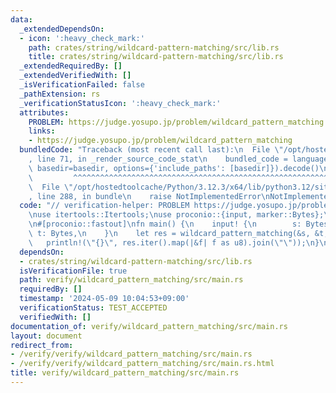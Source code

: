```yaml
---
data:
  _extendedDependsOn:
  - icon: ':heavy_check_mark:'
    path: crates/string/wildcard-pattern-matching/src/lib.rs
    title: crates/string/wildcard-pattern-matching/src/lib.rs
  _extendedRequiredBy: []
  _extendedVerifiedWith: []
  _isVerificationFailed: false
  _pathExtension: rs
  _verificationStatusIcon: ':heavy_check_mark:'
  attributes:
    PROBLEM: https://judge.yosupo.jp/problem/wildcard_pattern_matching
    links:
    - https://judge.yosupo.jp/problem/wildcard_pattern_matching
  bundledCode: "Traceback (most recent call last):\n  File \"/opt/hostedtoolcache/Python/3.12.3/x64/lib/python3.12/site-packages/onlinejudge_verify/documentation/build.py\"\
    , line 71, in _render_source_code_stat\n    bundled_code = language.bundle(stat.path,\
    \ basedir=basedir, options={'include_paths': [basedir]}).decode()\n          \
    \         ^^^^^^^^^^^^^^^^^^^^^^^^^^^^^^^^^^^^^^^^^^^^^^^^^^^^^^^^^^^^^^^^^^^^^^^^^^^^^^^^^\n\
    \  File \"/opt/hostedtoolcache/Python/3.12.3/x64/lib/python3.12/site-packages/onlinejudge_verify/languages/rust.py\"\
    , line 288, in bundle\n    raise NotImplementedError\nNotImplementedError\n"
  code: "// verification-helper: PROBLEM https://judge.yosupo.jp/problem/wildcard_pattern_matching\n\
    \nuse itertools::Itertools;\nuse proconio::{input, marker::Bytes};\nuse wildcard_pattern_matching::wildcard_pattern_matching;\n\
    \n#[proconio::fastout]\nfn main() {\n    input! {\n        s: Bytes,\n       \
    \ t: Bytes,\n    }\n    let res = wildcard_pattern_matching(&s, &t, b'*');\n \
    \   println!(\"{}\", res.iter().map(|&f| f as u8).join(\"\"));\n}\n"
  dependsOn:
  - crates/string/wildcard-pattern-matching/src/lib.rs
  isVerificationFile: true
  path: verify/wildcard_pattern_matching/src/main.rs
  requiredBy: []
  timestamp: '2024-05-09 10:04:53+09:00'
  verificationStatus: TEST_ACCEPTED
  verifiedWith: []
documentation_of: verify/wildcard_pattern_matching/src/main.rs
layout: document
redirect_from:
- /verify/verify/wildcard_pattern_matching/src/main.rs
- /verify/verify/wildcard_pattern_matching/src/main.rs.html
title: verify/wildcard_pattern_matching/src/main.rs
---
```

